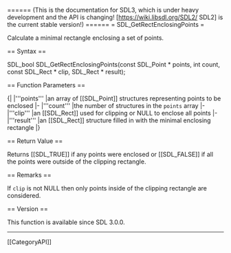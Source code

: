 ====== (This is the documentation for SDL3, which is under heavy development and the API is changing! [https://wiki.libsdl.org/SDL2/ SDL2] is the current stable version!) ======
= SDL_GetRectEnclosingPoints =

Calculate a minimal rectangle enclosing a set of points.

== Syntax ==

<syntaxhighlight lang='c'>
SDL_bool SDL_GetRectEnclosingPoints(const SDL_Point * points,
                           int count,
                           const SDL_Rect * clip,
                           SDL_Rect * result);
</syntaxhighlight>

== Function Parameters ==

{|
|'''points'''
|an array of [[SDL_Point]] structures representing points to be enclosed
|-
|'''count'''
|the number of structures in the <code>points</code> array
|-
|'''clip'''
|an [[SDL_Rect]] used for clipping or NULL to enclose all points
|-
|'''result'''
|an [[SDL_Rect]] structure filled in with the minimal enclosing rectangle
|}

== Return Value ==

Returns [[SDL_TRUE]] if any points were enclosed or [[SDL_FALSE]] if all
the points were outside of the clipping rectangle.

== Remarks ==

If <code>clip</code> is not NULL then only points inside of the clipping
rectangle are considered.

== Version ==

This function is available since SDL 3.0.0.

----
[[CategoryAPI]]


